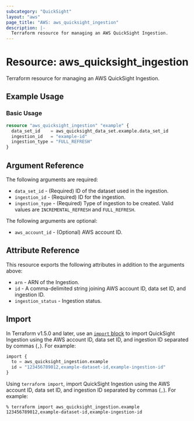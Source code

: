 ```yaml
---
subcategory: "QuickSight"
layout: "aws"
page_title: "AWS: aws_quicksight_ingestion"
description: |-
  Terraform resource for managing an AWS QuickSight Ingestion.
---
```


# Resource: aws_quicksight_ingestion

Terraform resource for managing an AWS QuickSight Ingestion.

## Example Usage

### Basic Usage

```terraform
resource "aws_quicksight_ingestion" "example" {
  data_set_id    = aws_quicksight_data_set.example.data_set_id
  ingestion_id   = "example-id"
  ingestion_type = "FULL_REFRESH"
}
```

## Argument Reference

The following arguments are required:

* `data_set_id` - (Required) ID of the dataset used in the ingestion.
* `ingestion_id` - (Required) ID for the ingestion.
* `ingestion_type` - (Required) Type of ingestion to be created. Valid values are `INCREMENTAL_REFRESH` and `FULL_REFRESH`.

The following arguments are optional:

* `aws_account_id` - (Optional) AWS account ID.

## Attribute Reference

This resource exports the following attributes in addition to the arguments above:

* `arn` - ARN of the Ingestion.
* `id` - A comma-delimited string joining AWS account ID, data set ID, and ingestion ID.
* `ingestion_status` - Ingestion status.

## Import

In Terraform v1.5.0 and later, use an [`import` block](https://developer.hashicorp.com/terraform/language/import) to import QuickSight Ingestion using the AWS account ID, data set ID, and ingestion ID separated by commas (`,`). For example:

```terraform
import {
  to = aws_quicksight_ingestion.example
  id = "123456789012,example-dataset-id,example-ingestion-id"
}
```

Using `terraform import`, import QuickSight Ingestion using the AWS account ID, data set ID, and ingestion ID separated by commas (`,`). For example:

```console
% terraform import aws_quicksight_ingestion.example 123456789012,example-dataset-id,example-ingestion-id
```
